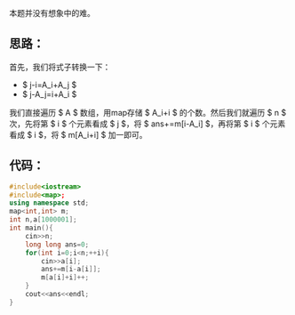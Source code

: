 本题并没有想象中的难。
## 思路：
首先，我们将式子转换一下：
- $ j-i=A_i+A_j $
- $ j-A_j=i+A_i $

我们直接遍历 $ A $ 数组，用map存储 $ A_i+i $ 的个数。然后我们就遍历 $ n $ 次，先将第 $ i $ 个元素看成 $ j $，将 $ ans+=m[i-A_i] $，再将第 $ i $ 个元素看成 $ i $，将 $ m[A_i+i] $ 加一即可。
## 代码：
```cpp
#include<iostream>
#include<map>;
using namespace std;
map<int,int> m;
int n,a[1000001];
int main(){
    cin>>n;
    long long ans=0;
    for(int i=0;i<n;++i){
        cin>>a[i];
        ans+=m[i-a[i]];
        m[a[i]+i]++;
    }
    cout<<ans<<endl;
}
```
